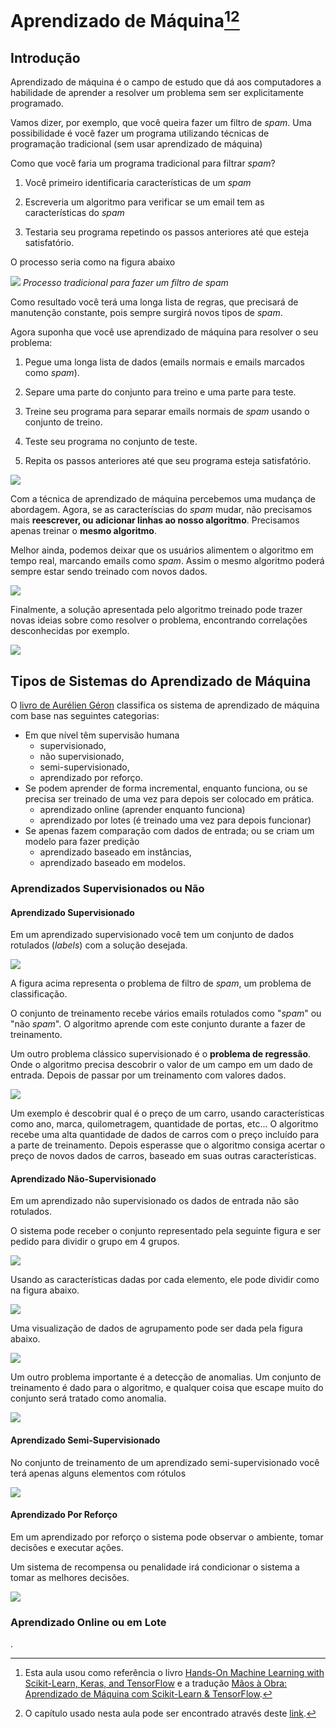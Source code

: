 # Aprendizado de Máquina[^1][^2]

[^1]: Esta aula usou como referência o livro [Hands-On Machine Learning with Scikit-Learn, Keras, and TensorFlow](https://www.oreilly.com/library/view/hands-on-machine-learning/9781492032632/) e a tradução [Mãos à Obra: Aprendizado de Máquina com Scikit-Learn & TensorFlow](https://books.google.com.br/books/about/M%C3%A3os_%C3%A0_Obra_Aprendizado_de_M%C3%A1quina_co.html?id=Z0mvDwAAQBAJ).

[^2]: O capítulo usado nesta aula pode ser encontrado através deste [link](https://www.oreilly.com/library/view/hands-on-machine-learning/9781491962282/ch01.html).

## Introdução

Aprendizado de máquina é o campo de estudo que dá aos computadores a habilidade de aprender a resolver um problema sem ser explicitamente programado.

Vamos dizer, por exemplo, que você queira fazer um filtro de *spam*. Uma possibilidade é você fazer um programa utilizando técnicas de programação tradicional (sem usar aprendizado de máquina)

Como que você faria um programa tradicional para filtrar *spam*?

1. Você primeiro identificaria características de um *spam*

1. Escreveria um algoritmo para verificar se um email tem as características do *spam*

1. Testaria seu programa repetindo os passos anteriores até que esteja satisfatório.

O processo seria como na figura abaixo

![](https://www.oreilly.com/library/view/hands-on-machine-learning/9781491962282/assets/mlst_0101.png)
*Processo tradicional para fazer um filtro de spam*

Como resultado você terá uma longa lista de regras, que precisará de manutenção constante, pois sempre surgirá novos tipos de *spam*.

Agora suponha que você use aprendizado de máquina para resolver o seu problema:

1. Pegue uma longa lista de dados (emails normais e emails marcados como *spam*).

1. Separe uma parte do conjunto para treino e uma parte para teste.

1. Treine seu programa para separar emails normais de *spam* usando o conjunto de treino.

1. Teste seu programa no conjunto de teste.

1. Repita os passos anteriores até que seu programa esteja satisfatório.

![](https://www.oreilly.com/library/view/hands-on-machine-learning/9781491962282/assets/mlst_0102.png)

Com a técnica de aprendizado de máquina percebemos uma mudança de abordagem.
Agora, se as caracteríscias do *spam* mudar, não precisamos mais **reescrever, ou adicionar linhas ao nosso algoritmo**. Precisamos apenas treinar o **mesmo algoritmo**.

Melhor ainda, podemos deixar que os usuários alimentem o algoritmo em tempo real, marcando emails como *spam*. Assim o mesmo algoritmo poderá sempre estar sendo treinado com novos dados.

![](https://www.oreilly.com/library/view/hands-on-machine-learning/9781491962282/assets/mlst_0103.png)

Finalmente, a solução apresentada pelo algoritmo treinado pode trazer novas ideias sobre como resolver o problema, encontrando correlações desconhecidas por exemplo.

![](https://www.oreilly.com/library/view/hands-on-machine-learning/9781491962282/assets/mlst_0104.png)

## Tipos de Sistemas do Aprendizado de Máquina

O [livro de Aurélien Géron](https://www.oreilly.com/library/view/hands-on-machine-learning/9781492032632/) classifica os sistema de aprendizado de máquina com base nas seguintes categorias:

 * Em que nível têm supervisão humana
    * supervisionado,
    * não supervisionado,
    * semi-supervisionado,
    * aprendizado por reforço.
 * Se podem aprender de forma incremental, enquanto funciona, ou se precisa ser treinado de uma vez para depois ser colocado em prática.
    * aprendizado online (aprender enquanto funciona)
    * aprendizado por lotes (é treinado uma vez para depois funcionar)
 * Se apenas fazem comparação com dados de entrada; ou se criam um modelo para fazer predição
    * aprendizado baseado em instâncias,
    * aprendizado baseado em modelos.

### Aprendizados Supervisionados ou Não

#### Aprendizado Supervisionado

Em um aprendizado supervisionado você tem um conjunto de dados rotulados (*labels*) com a solução desejada.

![](https://www.oreilly.com/library/view/hands-on-machine-learning/9781491962282/assets/mlst_0105.png)

A figura acima representa o problema de filtro de *spam*, um problema de classificação.

O conjunto de treinamento recebe vários emails rotulados como "*spam*" ou "não *spam*". O algoritmo aprende com este conjunto durante a fazer de treinamento.

Um outro problema clássico supervisionado é o **problema de regressão**. Onde o algoritmo precisa descobrir o valor de um campo em um dado de entrada. Depois de passar por um treinamento com valores dados.

![](https://www.oreilly.com/library/view/hands-on-machine-learning/9781491962282/assets/mlst_0106.png)

Um exemplo é descobrir qual é o preço de um carro, usando características como ano, marca, quilometragem, quantidade de portas, etc...
O algoritmo recebe uma alta quantidade de dados de carros com o preço incluído para a parte de treinamento. Depois esperasse que o algoritmo consiga acertar o preço de novos dados de carros, baseado em suas outras características.

#### Aprendizado Não-Supervisionado

Em um aprendizado não supervisionado os dados de entrada não são rotulados.

O sistema pode receber o conjunto representado pela seguinte figura e ser pedido para dividir o grupo em 4 grupos.

![](https://www.oreilly.com/library/view/hands-on-machine-learning/9781491962282/assets/mlst_0107.png)

Usando as características dadas por cada elemento, ele pode dividir como na figura abaixo.

![](https://www.oreilly.com/library/view/hands-on-machine-learning/9781491962282/assets/mlst_0108.png)

Uma visualização de dados de agrupamento pode ser dada pela figura abaixo.

![](https://www.oreilly.com/library/view/hands-on-machine-learning/9781491962282/assets/mlst_0109.png)

Um outro problema importante é a detecção de anomalias. Um conjunto de treinamento é dado para o algoritmo, e qualquer coisa que escape muito do conjunto será tratado como anomalia.

![](https://www.oreilly.com/library/view/hands-on-machine-learning/9781491962282/assets/mlst_0110.png)

#### Aprendizado Semi-Supervisionado

No conjunto de treinamento de um aprendizado semi-supervisionado você terá apenas alguns elementos com rótulos

![](https://www.oreilly.com/library/view/hands-on-machine-learning/9781491962282/assets/mlst_0111.png)

#### Aprendizado Por Reforço

Em um aprendizado por reforço o sistema pode observar o ambiente, tomar decisões e executar ações.

Um sistema de recompensa ou penalidade irá condicionar o sistema a tomar as melhores decisões.

![](https://www.oreilly.com/library/view/hands-on-machine-learning/9781491962282/assets/mlst_0112.png)


### Aprendizado Online ou em Lote





















.
